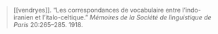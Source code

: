 > [[vendryes]]. “Les correspondances de vocabulaire entre l’indo-iranien et l’italo-celtique.” *Mémoires de la Société de linguistique de Paris* 20:265–285. 1918.